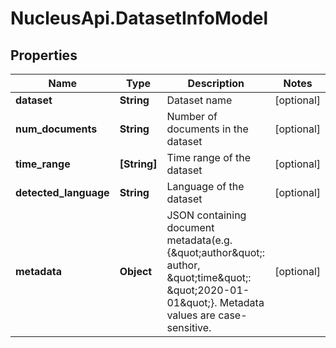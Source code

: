 # NucleusApi.DatasetInfoModel

## Properties
Name | Type | Description | Notes
------------ | ------------- | ------------- | -------------
**dataset** | **String** | Dataset name | [optional] 
**num_documents** | **String** | Number of documents in the dataset | [optional] 
**time_range** | **[String]** | Time range of the dataset | [optional] 
**detected_language** | **String** | Language of the dataset | [optional] 
**metadata** | **Object** | JSON containing document metadata(e.g. {\&quot;author\&quot;: author, \&quot;time\&quot;: \&quot;2020-01-01\&quot;}. Metadata values are case-sensitive. | [optional] 


